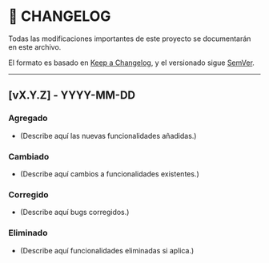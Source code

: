 # 📄 CHANGELOG

Todas las modificaciones importantes de este proyecto se documentarán en este archivo.

El formato es basado en [Keep a Changelog](https://keepachangelog.com/en/1.0.0/), y el versionado sigue [SemVer](https://semver.org/spec/v2.0.0.html).

---

## [vX.Y.Z] - YYYY-MM-DD

### Agregado

- (Describe aquí las nuevas funcionalidades añadidas.)

### Cambiado

- (Describe aquí cambios a funcionalidades existentes.)

### Corregido

- (Describe aquí bugs corregidos.)

### Eliminado

- (Describe aquí funcionalidades eliminadas si aplica.)
